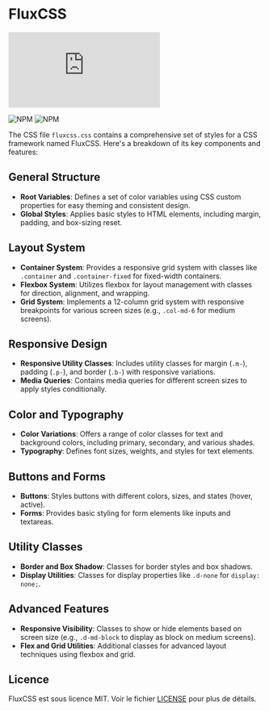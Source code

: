 # FluxCSS

![CSS Brotli Size](https://img.badgesize.io/Nouvelle-Techno-fr/FluxCSS/main/dist/css/fluxcss.min.css?compression=brotli&label=CSS%20Brotli%20size)

![NPM](https://img.shields.io/npm/v/@nouvelletechno/fluxcss?logo=npm&logoColor=fff)
![NPM](https://img.shields.io/npm/dt/@nouvelletechno/fluxcss?logo=npm&logoColor=fff)

The CSS file `fluxcss.css` contains a comprehensive set of styles for a CSS framework named FluxCSS. Here's a breakdown of its key components and features:

## General Structure
- **Root Variables**: Defines a set of color variables using CSS custom properties for easy theming and consistent design.
- **Global Styles**: Applies basic styles to HTML elements, including margin, padding, and box-sizing reset.

## Layout System
- **Container System**: Provides a responsive grid system with classes like `.container` and `.container-fixed` for fixed-width containers.
- **Flexbox System**: Utilizes flexbox for layout management with classes for direction, alignment, and wrapping.
- **Grid System**: Implements a 12-column grid system with responsive breakpoints for various screen sizes (e.g., `.col-md-6` for medium screens).

## Responsive Design
- **Responsive Utility Classes**: Includes utility classes for margin (`.m-`), padding (`.p-`), and border (`.b-`) with responsive variations.
- **Media Queries**: Contains media queries for different screen sizes to apply styles conditionally.

## Color and Typography
- **Color Variations**: Offers a range of color classes for text and background colors, including primary, secondary, and various shades.
- **Typography**: Defines font sizes, weights, and styles for text elements.

## Buttons and Forms
- **Buttons**: Styles buttons with different colors, sizes, and states (hover, active).
- **Forms**: Provides basic styling for form elements like inputs and textareas.

## Utility Classes
- **Border and Box Shadow**: Classes for border styles and box shadows.
- **Display Utilities**: Classes for display properties like `.d-none` for `display: none;`.

## Advanced Features
- **Responsive Visibility**: Classes to show or hide elements based on screen size (e.g., `.d-md-block` to display as block on medium screens).
- **Flex and Grid Utilities**: Additional classes for advanced layout techniques using flexbox and grid.

## Licence

FluxCSS est sous licence MIT. Voir le fichier [LICENSE](LICENSE) pour plus de détails.
